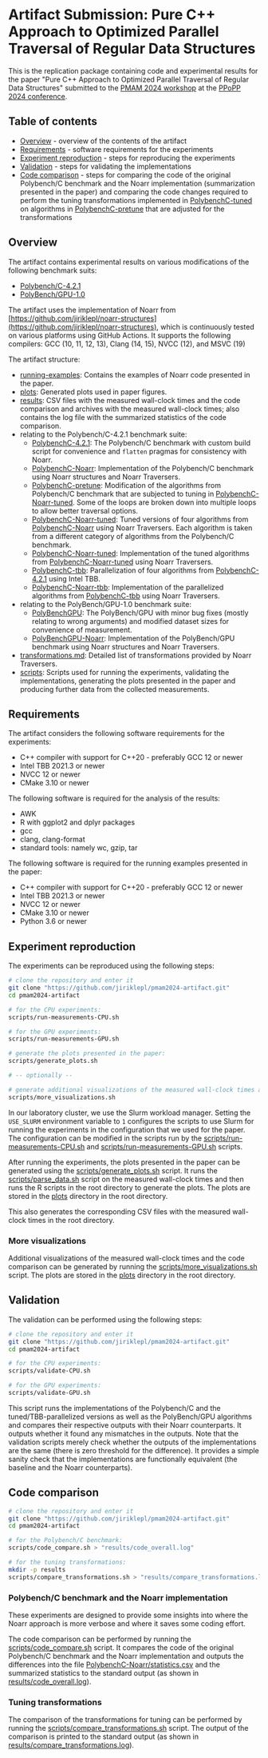 # Artifact Submission: Pure C++ Approach to Optimized Parallel Traversal of Regular Data Structures

This is the replication package containing code and experimental results for the paper "Pure C++ Approach to Optimized Parallel Traversal of Regular Data Structures" submitted to the [PMAM 2024 workshop](https://www.cs.otago.ac.nz/pmam2024/) at the [PPoPP 2024 conference](https://conf.researchr.org/home/PPoPP-2024).

## Table of contents

- [Overview](#overview) - overview of the contents of the artifact
- [Requirements](#requirements) - software requirements for the experiments
- [Experiment reproduction](#experiment-reproduction) - steps for reproducing the experiments
- [Validation](#validation) - steps for validating the implementations
- [Code comparison](#code-comparison) - steps for comparing the code of the original Polybench/C benchmark and the Noarr implementation (summarization presented in the paper) and comparing the code changes required to perform the tuning transformations implemented in [PolybenchC-tuned](PolybenchC-tuned) on algorithms in [PolybenchC-pretune](PolybenchC-pretune) that are adjusted for the transformations

## Overview

The artifact contains experimental results on various modifications of the following benchmark suits:

- [Polybench/C-4.2.1](https://sourceforge.net/projects/polybench/files/)
- [PolyBench/GPU-1.0](https://github.com/sgrauerg/polybenchGpu)

The artifact uses the implementation of Noarr from [https://github.com/jiriklepl/noarr-structures](https://github.com/jiriklepl/noarr-structures), which is continuously tested on various platforms using GitHub Actions. It supports  the following compilers: GCC (10, 11, 12, 13), Clang (14, 15), NVCC (12), and MSVC (19)

The artifact structure:

- [running-examples](running-examples): Contains the examples of Noarr code presented in the paper.
- [plots](plots): Generated plots used in paper figures.
- [results](results): CSV files with the measured wall-clock times and the code comparison and archives with the measured wall-clock times; also contains the log file with the summarized statistics of the code comparison.
- relating to the Polybench/C-4.2.1 benchmark suite:
  - [PolybenchC-4.2.1](PolybenchC-4.2.1): The Polybench/C benchmark with custom build script for convenience and `flatten` pragmas for consistency with Noarr.
  - [PolybenchC-Noarr](PolybenchC-Noarr): Implementation of the Polybench/C benchmark using Noarr structures and Noarr Traversers.
  - [PolybenchC-pretune](PolybenchC-pretune): Modification of the algorithms from Polybench/C benchmark that are subjected to tuning in [PolybenchC-Noarr-tuned](PolybenchC-Noarr-tuned). Some of the loops are broken down into multiple loops to allow better traversal options.
  - [PolybenchC-Noarr-tuned](PolybenchC-Noarr-tuned): Tuned versions of four algorithms from [PolybenchC-Noarr](PolybenchC-Noarr) using Noarr Traversers. Each algorithm is taken from a different category of algorithms from the Polybench/C benchmark.
  - [PolybenchC-Noarr-tuned](PolybenchC-Noarr-tuned): Implementation of the tuned algorithms from [PolybenchC-Noarr-tuned](PolybenchC-Noarr-tuned) using Noarr Traversers.
  - [PolybenchC-tbb](PolybenchC-tbb): Parallelization of four algorithms from [PolybenchC-4.2.1](PolybenchC-4.2.1) using Intel TBB.
  - [PolybenchC-Noarr-tbb](PolybenchC-Noarr-tbb): Implementation of the parallelized algorithms from [PolybenchC-tbb](PolybenchC-tbb) using Noarr Traversers.
- relating to the PolyBench/GPU-1.0 benchmark suite:
  - [PolyBenchGPU](PolyBenchGPU): The PolyBench/GPU with minor bug fixes (mostly relating to wrong arguments) and modified dataset sizes for convenience of measurement.
  - [PolyBenchGPU-Noarr](PolyBenchGPU-Noarr): Implementation of the PolyBench/GPU benchmark using Noarr structures and Noarr Traversers.
- [transformations.md](transformations.md): Detailed list of transformations provided by Noarr Traversers.
- [scripts](scripts): Scripts used for running the experiments, validating the implementations, generating the plots presented in the paper and producing further data from the collected measurements.

## Requirements

The artifact considers the following software requirements for the experiments:

- C++ compiler with support for C++20 - preferably GCC 12 or newer
- Intel TBB 2021.3 or newer
- NVCC 12 or newer
- CMake 3.10 or newer

The following software is required for the analysis of the results:

- AWK
- R with ggplot2 and dplyr packages
- gcc
- clang, clang-format
- standard tools: namely wc, gzip, tar

The following software is required for the running examples presented in the paper:

- C++ compiler with support for C++20 - preferably GCC 12 or newer
- Intel TBB 2021.3 or newer
- NVCC 12 or newer
- CMake 3.10 or newer
- Python 3.6 or newer

## Experiment reproduction

The experiments can be reproduced using the following steps:

```bash
# clone the repository and enter it
git clone "https://github.com/jiriklepl/pmam2024-artifact.git"
cd pmam2024-artifact

# for the CPU experiments:
scripts/run-measurements-CPU.sh

# for the GPU experiments:
scripts/run-measurements-GPU.sh

# generate the plots presented in the paper:
scripts/generate_plots.sh

# -- optionally --

# generate additional visualizations of the measured wall-clock times and the code comparison:
scripts/more_visualizations.sh
```

In our laboratory cluster, we use the Slurm workload manager. Setting the `USE_SLURM` environment variable to `1` configures the scripts to use Slurm for running the experiments in the configuration that we used for the paper. The configuration can be modified in the scripts run by the [scripts/run-measurements-CPU.sh](scripts/run-measurements-CPU.sh) and [scripts/run-measurements-GPU.sh](scripts/run-measurements-GPU.sh) scripts.

After running the experiments, the plots presented in the paper can be generated using the [scripts/generate_plots.sh](scripts/generate_plots.sh) script. It runs the [scripts/parse_data.sh](scripts/parse_data.sh) script on the measured wall-clock times and then runs the R scripts in the root directory to generate the plots. The plots are stored in the [plots](plots) directory in the root directory.

This also generates the corresponding CSV files with the measured wall-clock times in the root directory.

### More visualizations

Additional visualizations of the measured wall-clock times and the code comparison can be generated by running the [scripts/more_visualizations.sh](scripts/more_visualizations.sh) script. The plots are stored in the [plots](plots) directory in the root directory.

## Validation

The validation can be performed using the following steps:

```bash
# clone the repository and enter it
git clone "https://github.com/jiriklepl/pmam2024-artifact.git"
cd pmam2024-artifact

# for the CPU experiments:
scripts/validate-CPU.sh

# for the GPU experiments:
scripts/validate-GPU.sh
```

This script runs the implementations of the Polybench/C and the tuned/TBB-parallelized versions as well as the PolyBench/GPU algorithms and compares their respective outputs with their Noarr counterparts. It outputs whether it found any mismatches in the outputs. Note that the validation scripts merely check whether the outputs of the implementations are the same (there is zero threshold for the difference). It provides a simple sanity check that the implementations are functionally equivalent (the baseline and the Noarr counterparts).

## Code comparison

```bash
# clone the repository and enter it
git clone "https://github.com/jiriklepl/pmam2024-artifact.git"
cd pmam2024-artifact

# for the Polybench/C benchmark:
scripts/code_compare.sh > "results/code_overall.log"

# for the tuning transformations:
mkdir -p results
scripts/compare_transformations.sh > "results/compare_transformations.log"
```

### Polybench/C benchmark and the Noarr implementation

These experiments are designed to provide some insights into where the Noarr approach is more verbose and where it saves some coding effort.

The code comparison can be performed by running the [scripts/code_compare.sh](scripts/code_compare.sh) script. It compares the code of the original Polybench/C benchmark and the Noarr implementation and outputs the differences into the file [PolybenchC-Noarr/statistics.csv](PolybenchC-Noarr/statistics.csv) and the summarized statistics to the standard output (as shown in [results/code_overall.log](results/code_overall.log)).

### Tuning transformations

The comparison of the transformations for tuning can be performed by running the [scripts/compare_transformations.sh](scripts/compare_transformations.sh) script. The output of the comparison is printed to the standard output (as shown in [results/compare_transformations.log](results/compare_transformations.log)).
